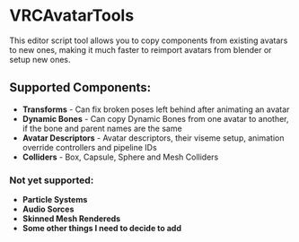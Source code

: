 # VRCAvatarTools
This editor script tool allows you to copy components from existing avatars to new ones, making it much faster to reimport avatars from blender or setup new ones.

## Supported Components:
- **Transforms** - Can fix broken poses left behind after animating an avatar
- **Dynamic Bones** - Can copy Dynamic Bones from one avatar to another, if the bone and parent names are the same
- **Avatar Descriptors** - Avatar descriptors, their viseme setup, animation override controllers and pipeline IDs
- **Colliders** - Box, Capsule, Sphere and Mesh Colliders

### Not yet supported:
- **Particle Systems**
- **Audio Sorces**
- **Skinned Mesh Rendereds**
- **Some other things I need to decide to add**
